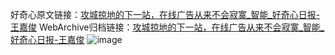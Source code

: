 好奇心原文链接：[攻城掠地的下一站，在线广告从来不会寂寞_智能_好奇心日报-王嘉俊](https://www.qdaily.com/articles/4355.html)
WebArchive归档链接：[攻城掠地的下一站，在线广告从来不会寂寞_智能_好奇心日报-王嘉俊](http://web.archive.org/web/20190623154418/https://www.qdaily.com/articles/4355.html)
![image](http://ww3.sinaimg.cn/large/007d5XDply1g3vfkefv1jj30u031qhdt)